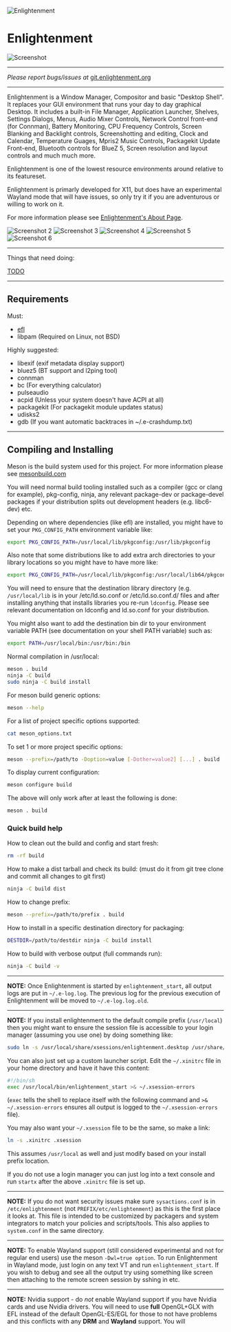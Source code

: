 ![Enlightenment](/data/readme/enlightenment.png)
# Enlightenment

![Screenshot](/data/readme/screenshot.png)

-----

*Please report bugs/issues at*
[git.enlightenment.org](https://git.enlightenment.org/enlightenment/enlightenment/issues)

-----

Enlightenment is a Window Manager, Compositor and basic "Desktop
Shell". It replaces your GUI environment that runs your day to day
graphical Desktop. It includes a built-in File Manager, Application
Launcher, Shelves, Settings Dialogs, Menus, Audio Mixer Controls, Network
Control front-end (for Connman), Battery Monitoring, CPU Frequency
Controls, Screen Blanking and Backlight controls, Screenshotting and
editing, Clock and Calendar, Temperature Guages, Mpris2 Music Controls,
Packagekit Update Front-end, Bluetooth controls for BlueZ 5, Screen
resolution and layout controls and much much more.

Enlightenment is one of the lowest resource environments around
relative to its featureset.

Enlightenment is primarly developed for X11, but does have an
experimental Wayland mode that will have issues, so only try it if
you are adventurous or willing to work on it.

For more information please see
[Enlightenment's About Page](https://www.enlightenment.org/about-enlightenment).

![Screenshot 2](/data/readme/screenshot2.png)
![Screenshot 3](/data/readme/screenshot3.png)
![Screenshot 4](/data/readme/screenshot4.png)
![Screenshot 5](/data/readme/screenshot5.png)
![Screenshot 6](/data/readme/screenshot6.png)

-----

Things that need doing:

[TODO](TODO.md)

-----

## Requirements

Must:

* [efl](https://git.enlightenment.org/enlightenment/efl)
* libpam (Required on Linux, not BSD)

Highly suggested:

* libexif (exif metadata display support)
* bluez5 (BT support and l2ping tool)
* connman
* bc (For everything calculator)
* pulseaudio
* acpid (Unless your system doesn't have ACPI at all)
* packagekit (For packagekit module updates status)
* udisks2
* gdb (If you want automatic backtraces in ~/.e-crashdump.txt)

-----

## Compiling and Installing

Meson is the build system used for this project. For more information
please see [mesonbuild.com](https://mesonbuild.com)

You will need normal build tooling installed such as a compiler (gcc
or clang for example), pkg-config, ninja, any relevant package-dev or
package-devel packages if your distribution splits out development
headers (e.g. libc6-dev) etc.

Depending on where dependencies (like efl) are installed, you might have to
set your `PKG_CONFIG_PATH` environment variable like:
```sh
export PKG_CONFIG_PATH=/usr/local/lib/pkgconfig:/usr/lib/pkgconfig
```

Also note that some distributions like to add extra arch directories
to your library locations so you might have to have more like:
```sh
export PKG_CONFIG_PATH=/usr/local/lib/pkgconfig:/usr/local/lib64/pkgconfig:/usr/local/lib/x86_64-linux-gnu/pkgconfig:/usr/lib/pkgconfig:/usr/lib64/pkgconfig:/usr/lib/x86_64-linux-gnu/pkgconfig
```

You will need to ensure that the destination library directory (e.g.
`/usr/local/lib` is in your /etc/ld.so.conf or /etc/ld.so.conf.d/
files and after installing anything that installs libraries you
re-run `ldconfig`. Please see relevant documentation on ldconfig and
ld.so.conf for your distribution.

You might also want to add the destination bin dir to your environment
variable PATH (see documentation on your shell PATH variable) such as:
```sh
export PATH=/usr/local/bin:/usr/bin:/bin
```

Normal compilation in /usr/local:
```sh
meson . build
ninja -C build
sudo ninja -C build install
```

For meson build generic options:
```sh
meson --help
```

For a list of project specific options supported:
```sh
cat meson_options.txt
```

To set 1 or more project specific options:
```sh
meson --prefix=/path/to -Doption=value [-Dother=value2] [...] . build
```

To display current configuration:
```sh
meson configure build
```

The above will only work after at least the following is done:
```sh
meson . build
```

### Quick build help

How to clean out the build and config and start fresh:
```sh
rm -rf build
```

How to make a dist tarball and check its build:
(must do it from git tree clone and commit all changes to git first)
```sh
ninja -C build dist
```

How to change prefix:
```sh
meson --prefix=/path/to/prefix . build
```

How to install in a specific destination directory for packaging:
```sh
DESTDIR=/path/to/destdir ninja -C build install
```

How to build with verbose output (full commands run):
```sh
ninja -C build -v
```
-----

**NOTE:** Once Enlightenment is started by `enlightenment_start`, all
output logs are put in `~/.e-log.log`. The previous log for the
previous execution of Enlightenment will be moved to `~/.e-log.log.old`.

-----

**NOTE:** If you install enlightenment to the default compile prefix
(`/usr/local`) then you might want to ensure the session file is
accessible to your login manager (assuming you use one) by doing
something like:

```sh
sudo ln -s /usr/local/share/xsessions/enlightenment.desktop /usr/share/xsessions/enlightenment.desktop
```

You can also just set up a custom launcher script. Edit the
`~/.xinitrc` file in your home directory and have it have this content:

```sh
#!/bin/sh
exec /usr/local/bin/enlightenment_start >& ~/.xsession-errors
```

(`exec` tells the shell to replace itself with the following command
and `>& ~/.xsession-errors` ensures all output is logged to the
`~/.xsession-errors` file).

You may also want your `~/.xsession` file to be the same, so make a link:

```sh
ln -s .xinitrc .xsession
```

This assumes `/usr/local` as well and just modify based on your
install prefix location.

If you do not use a login manager you can just log into a text console
and run `startx` after the above `.xinitrc` file is set up.

-----

**NOTE:** If you do not want security issues make sure `sysactions.conf` is in
`/etc/enlightenment` (not `PREFIX/etc/enlightenment`) as this is the first
place it looks at. This file is intended to be customized by packagers and
system integrators to match your policies and scripts/tools. This also
applies to `system.conf` in the same directory.

-----

**NOTE:** To enable Wayland support (still considered experimental and not for
regular end users) use the meson `-Dwl=true option`. To run Enlightenment in
Wayland mode, just login on any text VT and run `enlightenment_start`. If you
wish to debug and see all the output try using something like screen then
attaching to the remote screen session by sshing in etc.

-----

**NOTE:** Nvidia support - do *not* enable Wayland support if you have
Nvidia cards and use Nvidia drivers. You will need to use **full**
OpenGL+GLX with EFL instead of the default OpenGL-ES/EGL for those to not
have problems and this conflicts with any **DRM** and **Wayland** support.
You will

